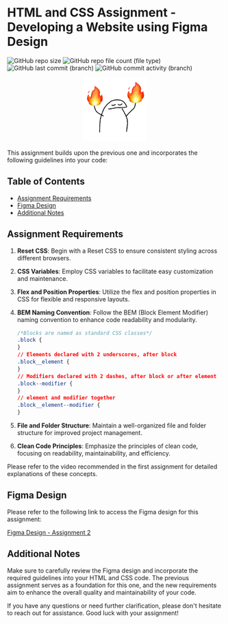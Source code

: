 # HTML and CSS Assignment - Developing a Website using Figma Design

![GitHub repo size](https://img.shields.io/github/repo-size/mr-vance/secondProject)
![GitHub repo file count (file type)](https://img.shields.io/github/directory-file-count/mr-vance/secondProject)
![GitHub last commit (branch)](https://img.shields.io/github/last-commit/mr-vance/secondProject/main)
![GitHub commit activity (branch)](https://img.shields.io/github/commit-activity/w/mr-vance/secondProject)


<p align="center">
  <img src="images/fire-fire.png" alt="God-have-mercy" style="width: 150px; height: 150px;">
</p>


This assignment builds upon the previous one and incorporates the following guidelines into your code:

## Table of Contents
- [Assignment Requirements](#assignment-requirements)
- [Figma Design](#figma-design)
- [Additional Notes](#additional-notes)

## Assignment Requirements

1. **Reset CSS**: Begin with a Reset CSS to ensure consistent styling across different browsers.

2. **CSS Variables**: Employ CSS variables to facilitate easy customization and maintenance.

3. **Flex and Position Properties**: Utilize the flex and position properties in CSS for flexible and responsive layouts.

4. **BEM Naming Convention**: Follow the BEM (Block Element Modifier) naming convention to enhance code readability and modularity.

    ```css
    /*Blocks are named as standard CSS classes*/
    .block {
    }
    // Elements declared with 2 underscores, after block
    .block__element {
    }
    // Modifiers declared with 2 dashes, after block or after element
    .block--modifier {
    }
    // element and modifier together
    .block__element--modifier {
    }
    ```

5. **File and Folder Structure**: Maintain a well-organized file and folder structure for improved project management.

6. **Clean Code Principles**: Emphasize the principles of clean code, focusing on readability, maintainability, and efficiency.

Please refer to the video recommended in the first assignment for detailed explanations of these concepts.

## Figma Design

Please refer to the following link to access the Figma design for this assignment:

[Figma Design - Assignment 2](https://www.figma.com/file/MfpgDVuO84ynjmSGzCVpsO/Assignment-2?type=design&node-id=0%3A1&mode=design&t=PhvJy5vG3pb003Pf-1)

## Additional Notes

Make sure to carefully review the Figma design and incorporate the required guidelines into your HTML and CSS code. The previous assignment serves as a foundation for this one, and the new requirements aim to enhance the overall quality and maintainability of your code.

If you have any questions or need further clarification, please don't hesitate to reach out for assistance. Good luck with your assignment!
